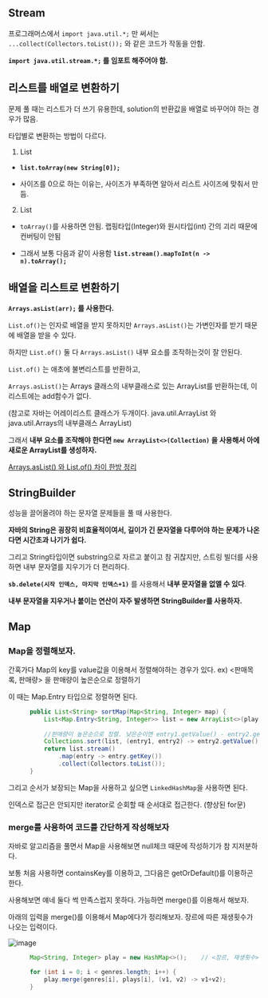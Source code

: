 ## Stream 

프로그래머스에서 `import java.util.*;` 만 써서는 `...collect(Collectors.toList());` 와 같은 코드가 작동을 안함.

**`import java.util.stream.*;` 를 임포트 해주어야 함.**

## 리스트를 배열로 변환하기

문제 풀 때는 리스트가 더 쓰기 유용한데, solution의 반환값을 배열로 바꾸어야 하는 경우가 많음.

타입별로 변환하는 방법이 다르다.

1. List<String>

  - **`list.toArray(new String[0]);`**

  - 사이즈를 0으로 하는 이유는, 사이즈가 부족하면 알아서 리스트 사이즈에 맞춰서 만듬.

2. List<Integer>

  - `toArray()`를 사용하면 안됨. 랩핑타입(Integer)와 원시타입(int) 간의 괴리 때문에 컨버팅이 안됨

  - 그래서 보통 다음과 같이 사용함 **`list.stream().mapToInt(n -> n).toArray();`**

## 배열을 리스트로 변환하기

**`Arrays.asList(arr);` 를 사용한다.**

`List.of()`는 인자로 배열을 받지 못하지만 `Arrays.asList()`는 가변인자를 받기 때문에 배열을 받을 수 있다. 

하지만 `List.of()` 둘 다 `Arrays.asList()` 내부 요소를 조작하는것이 잘 안된다.

`List.of()` 는 애초에 불변리스트를 반환하고,

`Arrays.asList()`는 Arrays 클래스의 내부클래스로 있는 ArrayList를 반환하는데, 이 리스트에는 add함수가 없다.

(참고로 자바는 어레이리스트 클래스가 두개이다. java.util.ArrayList 와 java.util.Arrays의 내부클래스 ArrayList)

그래서 **내부 요소를 조작해야 한다면 `new ArrayList<>(Collection)` 을 사용해서 아에 새로운 ArrayList를 생성하자.**

[Arrays.asList() 와 List.of() 차이 한방 정리](https://inpa.tistory.com/entry/JAVA-%E2%98%95-ArraysasList-%EC%99%80-Listof-%EC%B0%A8%EC%9D%B4-%ED%95%9C%EB%B0%A9-%EC%A0%95%EB%A6%AC)

## StringBuilder

성능을 끌어올려야 하는 문자열 문제들을 풀 때 사용한다. 

**자바의 String은 굉장히 비효율적이여서, 길이가 긴 문자열을 다루어야 하는 문제가 나온다면 시간초과 나기가 쉽다.**

그리고 String타입이면 substring으로 자르고 붙이고 참 귀찮지만, 스트링 빌더를 사용하면 내부 문자열를 지우기가 더 편리하다. 

**`sb.delete(시작 인덱스, 마지막 인덱스+1)`** 를 사용해서 **내부 문자열을 없앨 수 있다**.

**내부 문자열을 지우거나 붙이는 연산이 자주 발생하면 StringBuilder를 사용하자.**

## Map

### Map을 정렬해보자.

간혹가다 Map의 key를 value값을 이용해서 정렬해야하는 경우가 있다. ex) <판매목록, 판매량> 을 판매량이 높은순으로 정렬하기

이 때는 Map.Entry 타입으로 정렬하면 된다. 

```java
      public List<String> sortMap(Map<String, Integer> map) {
          List<Map.Entry<String, Integer>> list = new ArrayList<>(play.entrySet());
      
          //판매량이 높은순으로 정렬. 낮은순이면 entry1.getValue() - entry2.getValue()
          Collections.sort(list, (entry1, entry2) -> entry2.getValue() - entry1.getValue()); 
          return list.stream()
              .map(entry -> entry.getKey())
              .collect(Collectors.toList());
      }
```

그리고 순서가 보장되는 Map을 사용하고 싶으면 `LinkedHashMap`을 사용하면 된다. 

인덱스로 접근은 안되지만 iterator로 순회할 때 순서대로 접근한다. (향상된 for문)

### merge를 사용하여 코드를 간단하게 작성해보자

자바로 알고리즘을 풀면서 Map을 사용해보면 null체크 때문에 작성하기가 참 지저분하다.

보통 처음 사용하면 containsKey를 이용하고, 그다음은 getOrDefault()를 이용하곤 한다.

사용해보면 얘네 둘다 썩 만족스럽지 못하다. 가능하면 merge()를 이용해서 해보자.

아래의 입력을 merge()를 이용해서 Map에다가 정리해보자. 장르에 따른 재생횟수가 나오는 입력이다.

![image](https://github.com/gomudayya/AlgorithmNote/assets/129571789/eeac0258-1b58-4cde-884f-9138857714b2)

```java
      Map<String, Integer> play = new HashMap<>();    // <장르, 재생횟수>

      for (int i = 0; i < genres.length; i++) {
          play.merge(genres[i], plays[i], (v1, v2) -> v1+v2);
      }
```


 
